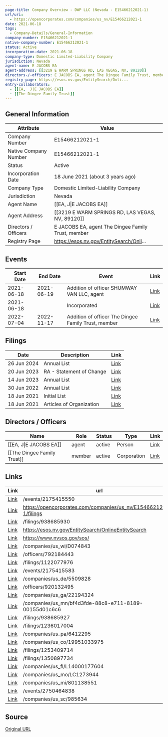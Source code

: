 ```yaml
---
page-title: Company Overview - DWP LLC (Nevada - E15466212021-1)
url/uri:
  - https://opencorporates.com/companies/us_nv/E15466212021-1
date: 2021-06-18
tags:
  - Company-Details/General-Information
company-number: E15466212021-1
native-company-number: E15466212021-1
status: Active
incorporation-date: 2021-06-18
company-type: Domestic Limited-Liability Company
jurisdiction: Nevada
agent-name: E JACOBS EA
agent-address: [[3219 E WARM SPRINGS RD, LAS VEGAS, NV, 89120]]
directors-/-officers: E JACOBS EA, agent The Dingee Family Trust, member
registry-page: https://esos.nv.gov/EntitySearch/Onli...
entry-collaborators:
  - [[EA,  J|E JACOBS EA]]
  - [[The Dingee Family Trust]]
---
```


## General Information
| Attribute          | Value                                       |
|--------------------|---------------------------------------------|
| Company Number     | E15466212021-1                              |
| Native Company Number | E15466212021-1                              |
| Status             | Active                                      |
| Incorporation Date | 18 June 2021 (about 3 years ago)            |
| Company Type       | Domestic Limited-Liability Company          |
| Jurisdiction       | Nevada                                      |
| Agent Name         | [[EA,  J\|E JACOBS EA]]                     |
| Agent Address      | [[3219 E WARM SPRINGS RD, LAS VEGAS, NV, 89120]] |
| Directors / Officers | E JACOBS EA, agent The Dingee Family Trust, member |
| Registry Page      | https://esos.nv.gov/EntitySearch/Onli...    |

## Events

| Start Date | End Date   | Event                                                   | Link |
|------------|------------|-------------------------------------------------------|------|
| 2021-06-18 | 2021-06-19 | Addition of officer SHUMWAY VAN LLC, agent              | [Link](https://opencorporates.com/events/2175415550) |
| 2021-06-18 |            | Incorporated                                            | [Link](https://opencorporates.com/events/2175415583) |
| 2022-07-04 | 2022-11-17 | Addition of officer The Dingee Family Trust, member     | [Link](https://opencorporates.com/events/2750464838) |

## Filings
| Date        | Description                    | Link |
|-------------|--------------------------------|-------|
| 26 Jun 2024 | Annual List                    | [Link](https://opencorporates.com/filings/1350897734) |
| 20 Jun 2023 | RA - Statement of Change       | [Link](https://opencorporates.com/filings/1253409714) |
| 14 Jun 2023 | Annual List                    | [Link](https://opencorporates.com/filings/1236017004) |
| 30 Jun 2022 | Annual List                    | [Link](https://opencorporates.com/filings/1122077976) |
| 18 Jun 2021 | Initial List                   | [Link](https://opencorporates.com/filings/938685930) |
| 18 Jun 2021 | Articles of Organization       | [Link](https://opencorporates.com/filings/938685927) |

## Directors / Officers
| Name                 | Role            | Status     | Type        | Link |
|----------------------|-----------------|------------|-------------|------|
| [[EA,  J\|E JACOBS EA]] | agent           | active     | Person      | [Link](https://opencorporates.com/officers/792184443) |
| [[The Dingee Family Trust]] | member          | active     | Corporation | [Link](https://opencorporates.com/officers/920132495) |

## Links
| Link   | url                            
|--------|--------------------------------|
| [Link](/events/2175415550) |/events/2175415550            |
| [Link](https://opencorporates.com/companies/us_nv/E15466212021-1/filings) |https://opencorporates.com/companies/us_nv/E15466212021-1/filings|
| [Link](/filings/938685930) |/filings/938685930            |
| [Link](https://esos.nv.gov/EntitySearch/OnlineEntitySearch) |https://esos.nv.gov/EntitySearch/OnlineEntitySearch|
| [Link](https://www.nvsos.gov/sos/) |https://www.nvsos.gov/sos/    |
| [Link](/companies/us_wi/D074843) |/companies/us_wi/D074843      |
| [Link](/officers/792184443) |/officers/792184443           |
| [Link](/filings/1122077976) |/filings/1122077976           |
| [Link](/events/2175415583) |/events/2175415583            |
| [Link](/companies/us_de/5509828) |/companies/us_de/5509828      |
| [Link](/officers/920132495) |/officers/920132495           |
| [Link](/companies/us_ga/22194324) |/companies/us_ga/22194324     |
| [Link](/companies/us_mn/bf4d3fde-88c8-e711-8189-00155d01c6c6) |/companies/us_mn/bf4d3fde-88c8-e711-8189-00155d01c6c6|
| [Link](/filings/938685927) |/filings/938685927            |
| [Link](/filings/1236017004) |/filings/1236017004           |
| [Link](/companies/us_pa/6412295) |/companies/us_pa/6412295      |
| [Link](/companies/us_co/19951033975) |/companies/us_co/19951033975  |
| [Link](/filings/1253409714) |/filings/1253409714           |
| [Link](/filings/1350897734) |/filings/1350897734           |
| [Link](/companies/us_fl/L14000177604) |/companies/us_fl/L14000177604 |
| [Link](/companies/us_mo/LC1273944) |/companies/us_mo/LC1273944    |
| [Link](/companies/us_mi/801138551) |/companies/us_mi/801138551    |
| [Link](/events/2750464838) |/events/2750464838            |
| [Link](/companies/us_sc/985634) |/companies/us_sc/985634       |

## Source
[Original URL](https://opencorporates.com/companies/us_nv/E15466212021-1)

